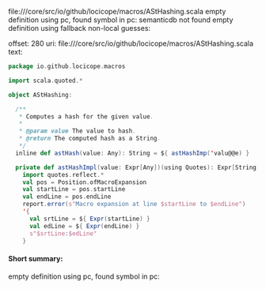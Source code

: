 file://<WORKSPACE>/core/src/io/github/locicope/macros/AStHashing.scala
empty definition using pc, found symbol in pc: 
semanticdb not found
empty definition using fallback
non-local guesses:

offset: 280
uri: file://<WORKSPACE>/core/src/io/github/locicope/macros/AStHashing.scala
text:
```scala
package io.github.locicope.macros

import scala.quoted.*

object AStHashing:

  /**
   * Computes a hash for the given value.
   *
   * @param value The value to hash.
   * @return The computed hash as a String.
   */
  inline def astHash(value: Any): String = ${ astHashImp('valu@@e) }

  private def astHashImpl(value: Expr[Any])(using Quotes): Expr[String] =
    import quotes.reflect.*
    val pos = Position.ofMacroExpansion
    val startLine = pos.startLine
    val endLine = pos.endLine
    report.error(s"Macro expansion at line $startLine to $endLine")
    '{
      val srtLine = ${ Expr(startLine) }
      val edLine = ${ Expr(endLine) }
      s"$srtLine:$edLine"
    }

```


#### Short summary: 

empty definition using pc, found symbol in pc: 